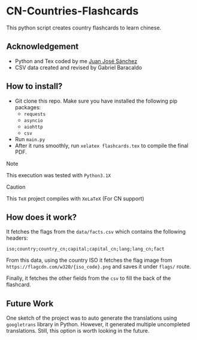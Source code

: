 # CN-Countries-Flashcards
This python script creates country flashcards to learn chinese.

## Acknowledgement

- Python and Tex coded by me [Juan José Sánchez](https://github.com/jj-sm)
- CSV data created and revised by Gabriel Baracaldo

## How to install?

- Git clone this repo. Make sure you have installed the following pip packages:
  - `requests`
  - `asyncio`
  - `aiohttp`
  - `csv`
- Run `main.py`
- After it runs smoothly, run `xelatex flashcards.tex` to compile the final PDF.
 

>[!NOTE]
>This execution was tested with `Python3.1X`

>[!CAUTION]
>This `TeX` project compiles with `XeLaTeX` (For CN support)

## How does it work?
It fetches the flags from the `data/facts.csv` which contains the following headers:

```csv
iso;country;country_cn;capital;capital_cn;lang;lang_cn;fact
```

From this data, using the country ISO it fetches the flag image from `https://flagcdn.com/w320/{iso_code}.png` and saves it under `flags/` route.

Finally, it fetches the other fields from the `csv` to fill the back of the flashcard.


## Future Work

One sketch of the project was to auto generate the translations using `googletrans` library in Python. However, it generated multiple uncompleted translations. Still, this option is 
worth looking in the future.


